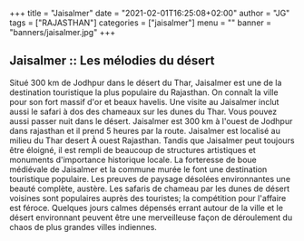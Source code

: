 +++
title = "Jaisalmer"
date = "2021-02-01T16:25:08+02:00"
author = "JG"
tags = ["RAJASTHAN"]
categories = ["jaisalmer"]
menu = ""
banner = "banners/jaisalmer.jpg"
+++

## Jaisalmer :: Les mélodies du désert

Situé 300 km de Jodhpur dans le désert du Thar, Jaisalmer est une de la destination touristique la plus populaire du Rajasthan. On connaît la ville pour son fort massif d'or et beaux havelis. Une visite au Jaisalmer inclut aussi le safari à dos des chameaux sur les dunes du Thar. Vous pouvez aussi passer nuit dans le désert. 
Jaisalmer est 300 km à l'ouest de Jodhpur dans rajasthan et il prend 5 heures par la route. Jaisalmer est localisé au milieu du Thar desert À ouest Rajasthan. Tandis que Jaisalmer peut toujours être éloigné, il est rempli de beaucoup de structures artistiques et monuments d'importance historique locale. La forteresse de boue médiévale de Jaisalmer et la commune murée le font une destination touristique populaire. Les preuves de paysage désolées environnantes une beauté complète, austère. Les safaris de chameau par les dunes de désert voisines sont populaires auprès des touristes; la compétition pour l'affaire est féroce. Quelques jours calmes dépensés errant autour de la ville et le désert environnant peuvent être une merveilleuse façon de déroulement du chaos de plus grandes villes indiennes.



